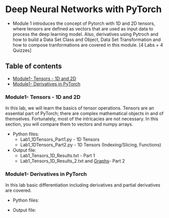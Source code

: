 # Deep Neural Networks with PyTorch

* Module 1 introduces the concept of Pytorch with 1D and 2D tensors, where tensors are defined as vectors that are used as input data to process the deep learning model. Also, derivatives using Pytroch and how to build a Data Set Class and Object, Data Set Transformation and how to compose tranformations are covered in this module. [4 Labs + 4 Quizzes]

## Table of contents
* [Module1- Tensors - 1D and 2D](#module1-tensors-1Dand2D)
* [Module1- Derivatives in PyTorch](#module1-derivatives-in-pyTorch)

### Module1- Tensors - 1D and 2D

In this lab, we will learn the basics of tensor operations. Tensors are an essential part of PyTorch; there are complex mathematical objects in and of themselves. Fortunately, most of the intricacies are not necessary. In this section, you will compare them to vectors and numpy arrays.

* Python files: 
  * Lab1_1DTensors_Part1.py - 1D Tensors
  * Lab1_1DTensors_Part2.py - 1D Tensors (Indexing/Slicing, Functions)
* Output file: 
  * Lab1_Tensors_1D_Results.txt - Part 1
  * Lab1_Tensors_1D_Results_2.txt and [Graphs](https://github.com/worklifesg/Deep-Learning-Specialization-In-Progress-/blob/master/Deep%20Neural%20Networks%20with%20PyTorch/Module1/Lab1_1DTensors_Graphs.pdf)- Part 2 

### Module1- Derivatives in PyTorch

In this lab basic differentiation including derivatives and partial derivatives are covered. 

* Python files: 

* Output file: 

